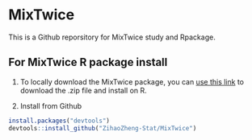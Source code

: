 # MixTwice

This is a Github reporsitory for MixTwice study and Rpackage.

## For MixTwice R package install

1. To locally download the MixTwice package, you can [use this link](https://github.com/ZihaoZheng-Stat/MixTwice/releases/tag/v1.1) to download the .zip file and install on R.

2. Install from Github

```R
install.packages("devtools")
devtools::install_github("ZihaoZheng-Stat/MixTwice")
```

